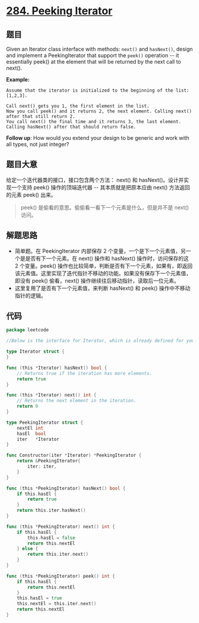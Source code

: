 # [284. Peeking Iterator](https://leetcode.com/problems/peeking-iterator/)

## 题目

Given an Iterator class interface with methods: `next()` and `hasNext()`, design and implement a PeekingIterator that support the `peek()` operation -- it essentially peek() at the element that will be returned by the next call to next().

**Example:**

```
Assume that the iterator is initialized to the beginning of the list: [1,2,3].

Call next() gets you 1, the first element in the list.
Now you call peek() and it returns 2, the next element. Calling next() after that still return 2. 
You call next() the final time and it returns 3, the last element. 
Calling hasNext() after that should return false.
```

**Follow up**: How would you extend your design to be generic and work with all types, not just integer?

## 题目大意

给定一个迭代器类的接口，接口包含两个方法： next() 和 hasNext()。设计并实现一个支持 peek() 操作的顶端迭代器 -- 其本质就是把原本应由 next() 方法返回的元素 peek() 出来。

> peek() 是偷看的意思。偷偷看一看下一个元素是什么，但是并不是 next() 访问。

## 解题思路

- 简单题。在 PeekingIterator 内部保存 2 个变量，一个是下一个元素值，另一个是是否有下一个元素。在 next() 操作和 hasNext() 操作时，访问保存的这 2 个变量。peek() 操作也比较简单，判断是否有下一个元素，如果有，即返回该元素值。这里实现了迭代指针不移动的功能。如果没有保存下一个元素值，即没有 peek() 偷看，next() 操作继续往后移动指针，读取后一位元素。
- 这里复用了是否有下一个元素值，来判断 hasNext() 和 peek() 操作中不移动指针的逻辑。

## 代码

```go
package leetcode

//Below is the interface for Iterator, which is already defined for you.

type Iterator struct {
}

func (this *Iterator) hasNext() bool {
	// Returns true if the iteration has more elements.
	return true
}

func (this *Iterator) next() int {
	// Returns the next element in the iteration.
	return 0
}

type PeekingIterator struct {
	nextEl int
	hasEl  bool
	iter   *Iterator
}

func Constructor(iter *Iterator) *PeekingIterator {
	return &PeekingIterator{
		iter: iter,
	}
}

func (this *PeekingIterator) hasNext() bool {
	if this.hasEl {
		return true
	}
	return this.iter.hasNext()
}

func (this *PeekingIterator) next() int {
	if this.hasEl {
		this.hasEl = false
		return this.nextEl
	} else {
		return this.iter.next()
	}
}

func (this *PeekingIterator) peek() int {
	if this.hasEl {
		return this.nextEl
	}
	this.hasEl = true
	this.nextEl = this.iter.next()
	return this.nextEl
}
```